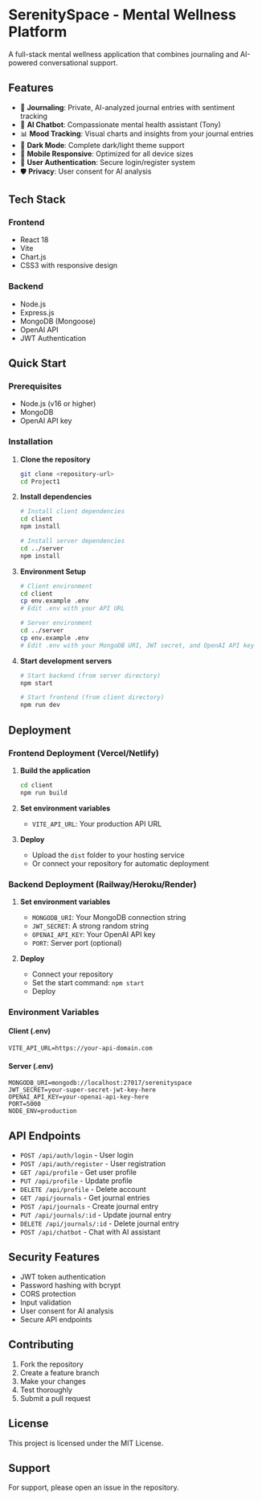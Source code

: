 # SerenitySpace - Mental Wellness Platform

A full-stack mental wellness application that combines journaling and AI-powered conversational support.

## Features

- 📝 **Journaling**: Private, AI-analyzed journal entries with sentiment tracking
- 🤖 **AI Chatbot**: Compassionate mental health assistant (Tony)
- 📊 **Mood Tracking**: Visual charts and insights from your journal entries
- 🌙 **Dark Mode**: Complete dark/light theme support
- 📱 **Mobile Responsive**: Optimized for all device sizes
- 🔐 **User Authentication**: Secure login/register system
- 🛡️ **Privacy**: User consent for AI analysis

## Tech Stack

### Frontend
- React 18
- Vite
- Chart.js
- CSS3 with responsive design

### Backend
- Node.js
- Express.js
- MongoDB (Mongoose)
- OpenAI API
- JWT Authentication

## Quick Start

### Prerequisites
- Node.js (v16 or higher)
- MongoDB
- OpenAI API key

### Installation

1. **Clone the repository**
   ```bash
   git clone <repository-url>
   cd Project1
   ```

2. **Install dependencies**
   ```bash
   # Install client dependencies
   cd client
   npm install
   
   # Install server dependencies
   cd ../server
   npm install
   ```

3. **Environment Setup**
   ```bash
   # Client environment
   cd client
   cp env.example .env
   # Edit .env with your API URL
   
   # Server environment
   cd ../server
   cp env.example .env
   # Edit .env with your MongoDB URI, JWT secret, and OpenAI API key
   ```

4. **Start development servers**
   ```bash
   # Start backend (from server directory)
   npm start
   
   # Start frontend (from client directory)
   npm run dev
   ```

## Deployment

### Frontend Deployment (Vercel/Netlify)

1. **Build the application**
   ```bash
   cd client
   npm run build
   ```

2. **Set environment variables**
   - `VITE_API_URL`: Your production API URL

3. **Deploy**
   - Upload the `dist` folder to your hosting service
   - Or connect your repository for automatic deployment

### Backend Deployment (Railway/Heroku/Render)

1. **Set environment variables**
   - `MONGODB_URI`: Your MongoDB connection string
   - `JWT_SECRET`: A strong random string
   - `OPENAI_API_KEY`: Your OpenAI API key
   - `PORT`: Server port (optional)

2. **Deploy**
   - Connect your repository
   - Set the start command: `npm start`
   - Deploy

### Environment Variables

#### Client (.env)
```
VITE_API_URL=https://your-api-domain.com
```

#### Server (.env)
```
MONGODB_URI=mongodb://localhost:27017/serenityspace
JWT_SECRET=your-super-secret-jwt-key-here
OPENAI_API_KEY=your-openai-api-key-here
PORT=5000
NODE_ENV=production
```

## API Endpoints

- `POST /api/auth/login` - User login
- `POST /api/auth/register` - User registration
- `GET /api/profile` - Get user profile
- `PUT /api/profile` - Update profile
- `DELETE /api/profile` - Delete account
- `GET /api/journals` - Get journal entries
- `POST /api/journals` - Create journal entry
- `PUT /api/journals/:id` - Update journal entry
- `DELETE /api/journals/:id` - Delete journal entry
- `POST /api/chatbot` - Chat with AI assistant

## Security Features

- JWT token authentication
- Password hashing with bcrypt
- CORS protection
- Input validation
- User consent for AI analysis
- Secure API endpoints

## Contributing

1. Fork the repository
2. Create a feature branch
3. Make your changes
4. Test thoroughly
5. Submit a pull request

## License

This project is licensed under the MIT License.

## Support

For support, please open an issue in the repository. 